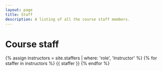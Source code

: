 ```yaml
---
layout: page
title: Staff
description: A listing of all the course staff members.
---
```


# Course staff

{% assign instructors = site.staffers | where: 'role', 'Instructor' %}
{% for staffer in instructors %}
{{ staffer }}
{% endfor %}
